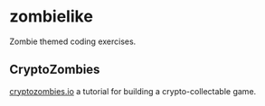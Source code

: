 # zombielike

Zombie themed coding exercises.

## CryptoZombies

[cryptozombies.io](https://cryptozombies.io) a tutorial for building a
crypto-collectable game.
